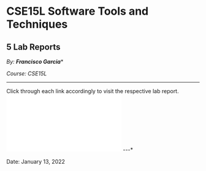 # CSE15L Software Tools and Techniques

## 5 Lab Reports

*By: **Francisco Garcia****

*Course: CSE15L*

---
Click through each link accordingly to visit the respective lab report.
![link](lab-report-1-week-2.md)
---*

Date: January 13, 2022

